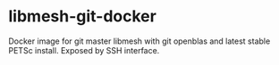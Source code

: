 # libmesh-git-docker
Docker image for git master libmesh with git openblas and latest stable PETSc install. Exposed by SSH interface.
